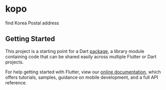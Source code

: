 # kopo

find Korea Postal address

## Getting Started

This project is a starting point for a Dart
[package](https://flutter.dev/developing-packages/),
a library module containing code that can be shared easily across
multiple Flutter or Dart projects.

For help getting started with Flutter, view our 
[online documentation](https://flutter.dev/docs), which offers tutorials, 
samples, guidance on mobile development, and a full API reference.
